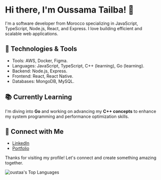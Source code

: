 # Hi there, I'm Oussama Tailba! 👋
I'm a software developer from Morocco specializing in JavaScript, TypeScript, Node.js, React, and Express. I love building efficient and scalable web applications.

## 🚀 Technologies & Tools
- Tools: AWS, Docker, Figma. 
- Languages: JavaScript, TypeScript, C++ (learning), Go (learning).
- Backend: Node.js, Express.
- Frontend: React, React Native.
- Databases: MongoDB, MySQL.

## 📚 Currently Learning  
I'm diving into **Go** and working on advancing my **C++ concepts** to enhance my system programming and performance optimization skills.  

## 💬 Connect with Me  
- [LinkedIn](https://www.linkedin.com/in/oussamatailba/ "@embed")  
- [Portfolio](http://portfolio.ousta.dev/ "@embed")

Thanks for visiting my profile! Let's connect and create something amazing together.

![oustaa's Top Languages](https://github-readme-stats.vercel.app/api/top-langs/?username=oustaa&theme=vue-dark&show_icons=true&hide_border=false&layout=compact)
